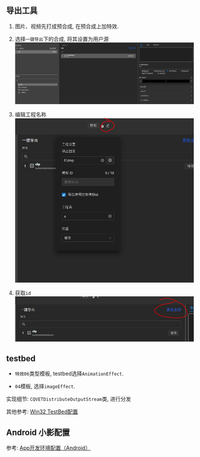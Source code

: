 ## 导出工具
1. 图片、视频先打成预合成, 在预合成上加特效.

2. 选择`一键导出`下的合成, 将其设置为用户源
![](./rc/设置用户源.jpg)

3. 编辑工程名称
![](./rc/project_name.JPG)

4. 获取`id`
![](./rc/get_id.JPG)

## testbed

* `特效06`类型模板, testbed选择`AnimationEffect`.

* `04`模板, 选择`imageEffect`.


实现细节:
`CQVETDistributeOutputStream`类, 进行分发

其他参考: [Win32 TestBed配置](https://quvideo.feishu.cn/wiki/wikcnpvKlNRgoA3qJnXO8rUkHoe#K6M4mM)

## Android 小影配置
参考: [App开发环境配置（Android）](https://quvideo.feishu.cn/wiki/wikcnDXQUPxGoyfpcRb4izMK90e)
